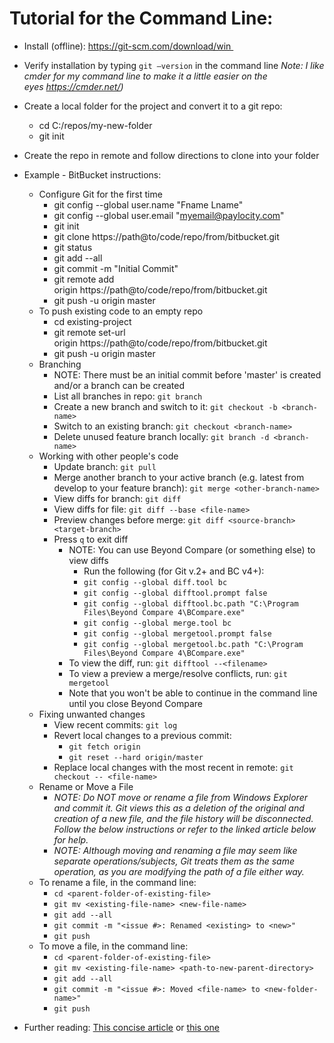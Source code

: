 # Tutorial for the Command Line:
* Install (offline): https://git-scm.com/download/win 
* Verify installation by typing `git –version` in the command line
_Note: I like cmder for my command line to make it a little easier on the eyes https://cmder.net/)_
* Create a local folder for the project and convert it to a git repo:
  * cd C:/repos/my-new-folder
  * git init
* Create the repo in remote and follow directions to clone into your folder
* Example - BitBucket instructions:
  * Configure Git for the first time
    * git config --global user.name "Fname Lname"
    * git config --global user.email "myemail@paylocity.com"
    * git init
    * git clone https://path@to/code/repo/from/bitbucket.git
    * git status
    * git add --all
    * git commit -m "Initial Commit"
    * git remote add origin https://path@to/code/repo/from/bitbucket.git
    * git push -u origin master
  * To push existing code to an empty repo
    * cd existing-project
    * git remote set-url origin https://path@to/code/repo/from/bitbucket.git
    * git push -u origin master
  * Branching
    * NOTE: There must be an initial commit before 'master' is created and/or a branch can be created
    * List all branches in repo: `git branch`
    * Create a new branch and switch to it: `git checkout -b <branch-name>`
    * Switch to an existing branch: `git checkout <branch-name>`
    * Delete unused feature branch locally: `git branch -d <branch-name>`
  * Working with other people's code
    * Update branch: `git pull`
    * Merge another branch to your active branch (e.g. latest from develop to your feature branch): `git merge <other-branch-name>`
    * View diffs for branch: `git diff`
    * View diffs for file: `git diff --base <file-name>`
    * Preview changes before merge: `git diff <source-branch> <target-branch>`
    * Press `q` to exit diff
      * NOTE: You can use Beyond Compare (or something else) to view diffs
        * Run the following (for Git v.2+ and BC v4+): 
        * `git config --global diff.tool bc`
        * `git config --global difftool.prompt false`
        * `git config --global difftool.bc.path "C:\Program Files\Beyond Compare 4\BCompare.exe"`
        * `git config --global merge.tool bc`
        * `git config --global mergetool.prompt false`
        * `git config --global mergetool.bc.path "C:\Program Files\Beyond Compare 4\BCompare.exe"`
      * To view the diff, run: `git difftool --<filename>`
      * To view a preview a merge/resolve conflicts, run: `git mergetool`
      * Note that you won't be able to continue in the command line until you close Beyond Compare
  * Fixing unwanted changes
    * View recent commits: `git log`
    * Revert local changes to a previous commit:
      * `git fetch origin`
      * `git reset --hard origin/master`
    * Replace local changes with the most recent in remote: `git checkout -- <file-name>`
  * Rename or Move a File
    * _NOTE: Do NOT move or rename a file from Windows Explorer and commit it. Git views this as a deletion of the original and creation of a new file, and the file history will be disconnected. Follow the below instructions or refer to the linked article below for help._
    * _NOTE: Although moving and renaming a file may seem like separate operations/subjects, Git treats them as the same operation, as you are modifying the path of a file either way._
  * To rename a file, in the command line:
    * `cd <parent-folder-of-existing-file>`
    * `git mv <existing-file-name> <new-file-name>`
    * `git add --all`
    * `git commit -m "<issue #>: Renamed <existing> to <new>"`
    * `git push`
  * To move a file, in the command line:
    * `cd <parent-folder-of-existing-file>`
    * `git mv <existing-file-name> <path-to-new-parent-directory>`
    * `git add --all`
    * `git commit -m "<issue #>: Moved <file-name> to <new-folder-name>"`
    * `git push`

* Further reading: [This concise article](https://koukia.ca/rename-or-move-files-in-git-e7259bf5a0b7) or [this one](https://githowto.com/moving_files)

